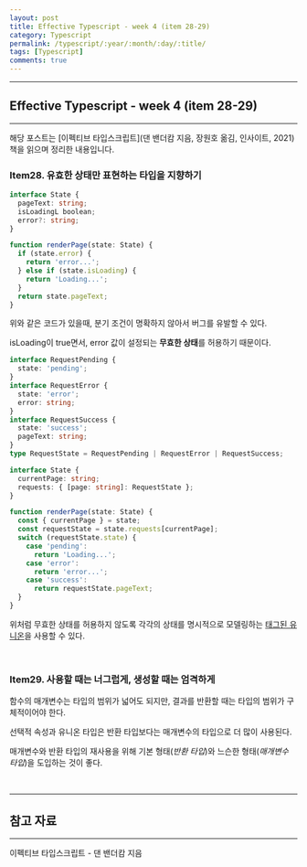 ```yaml
---
layout: post
title: Effective Typescript - week 4 (item 28-29)
category: Typescript
permalink: /typescript/:year/:month/:day/:title/
tags: [Typescript]
comments: true
---
```


---

## Effective Typescript - week 4 (item 28-29)

---

해당 포스트는 [이펙티브 타입스크립트]\(댄 밴더캄 지음, 장원호 옮김, 인사이트, 2021) 책을 읽으며 정리한 내용입니다.

### Item28. 유효한 상태만 표현하는 타입을 지향하기

```typescript
interface State {
  pageText: string;
  isLoadingL boolean;
  error?: string;
}

function renderPage(state: State) {
  if (state.error) {
    return 'error...';
  } else if (state.isLoading) {
    return 'Loading...';
  }
  return state.pageText;
}
```

위와 같은 코드가 있을때, 분기 조건이 명확하지 않아서 버그를 유발할 수 있다.

isLoading이 true면서, error 값이 설정되는 **무효한 상태**를 허용하기 때문이다.

```typescript
interface RequestPending {
  state: 'pending';
}
interface RequestError {
  state: 'error';
  error: string;
}
interface RequestSuccess {
  state: 'success';
  pageText: string;
}
type RequestState = RequestPending | RequestError | RequestSuccess;

interface State {
  currentPage: string;
  requests: { [page: string]: RequestState };
}

function renderPage(state: State) {
  const { currentPage } = state;
  const requestState = state.requests[currentPage];
  switch (requestState.state) {
    case 'pending':
      return 'Loading...';
    case 'error':
      return 'error...';
    case 'success':
      return requestState.pageText;
  }
}
```

위처럼 무효한 상태를 허용하지 않도록 각각의 상태를 명시적으로 모델링하는 <u>태그된 유니온</u>을 사용할 수 있다.

<br>

### Item29. 사용할 때는 너그럽게, 생성할 때는 엄격하게

함수의 매개변수는 타입의 범위가 넓어도 되지만, 결과를 반환할 때는 타입의 범위가 구체적이어야 한다.

선택적 속성과 유니온 타입은 반환 타입보다는 매개변수의 타입으로 더 많이 사용된다.

매개변수와 반환 타입의 재사용을 위해 기본 형태(*반환 타입*)와 느슨한 형태(*매개변수 타입*)을 도입하는 것이 좋다.

<br>

---

## 참고 자료

---

이펙티브 타입스크립트 - 댄 밴더캄 지음
